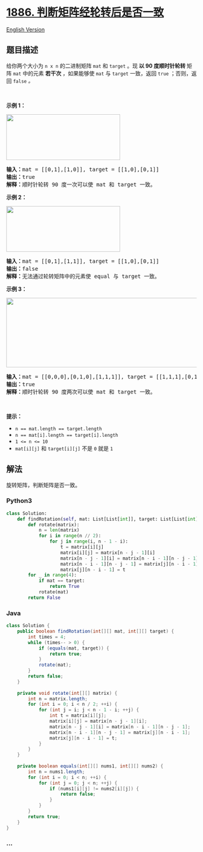 # [1886. 判断矩阵经轮转后是否一致](https://leetcode-cn.com/problems/determine-whether-matrix-can-be-obtained-by-rotation)

[English Version](https://github.com/yanglr/leetcode-ac/blob/master/assets/1800-1899/1886.Determine%20Whether%20Matrix%20Can%20Be%20Obtained%20By%20Rotation/README_EN.md)

## 题目描述

<!-- 这里写题目描述 -->

<p>给你两个大小为 <code>n x n</code> 的二进制矩阵 <code>mat</code> 和 <code>target</code> 。现<strong> 以 90 度顺时针轮转 </strong>矩阵 <code>mat</code> 中的元素 <strong>若干次</strong> ，如果能够使 <code>mat</code> 与 <code>target</code> 一致，返回 <code>true</code> ；否则，返回<em> </em><code>false</code><em> 。</em></p>

<p> </p>

<p><strong>示例 1：</strong></p>
<img alt="" src="https://cdn.jsdelivr.net/gh/yanglr/leetcode-ac@master/assets/1800-1899/1886.Determine%20Whether%20Matrix%20Can%20Be%20Obtained%20By%20Rotation/images/grid3.png" style="width: 301px; height: 121px;" />
<pre>
<strong>输入：</strong>mat = [[0,1],[1,0]], target = [[1,0],[0,1]]
<strong>输出：</strong>true
<strong>解释：</strong>顺时针轮转 90 度一次可以使 mat 和 target 一致。
</pre>

<p><strong>示例 2：</strong></p>
<img alt="" src="https://cdn.jsdelivr.net/gh/yanglr/leetcode-ac@master/assets/1800-1899/1886.Determine%20Whether%20Matrix%20Can%20Be%20Obtained%20By%20Rotation/images/grid4.png" style="width: 301px; height: 121px;" />
<pre>
<strong>输入：</strong>mat = [[0,1],[1,1]], target = [[1,0],[0,1]]
<strong>输出：</strong>false
<strong>解释：</strong>无法通过轮转矩阵中的元素使 equal 与 target 一致。
</pre>

<p><strong>示例 3：</strong></p>
<img alt="" src="https://cdn.jsdelivr.net/gh/yanglr/leetcode-ac@master/assets/1800-1899/1886.Determine%20Whether%20Matrix%20Can%20Be%20Obtained%20By%20Rotation/images/grid4-1.png" style="width: 661px; height: 184px;" />
<pre>
<strong>输入：</strong>mat = [[0,0,0],[0,1,0],[1,1,1]], target = [[1,1,1],[0,1,0],[0,0,0]]
<strong>输出：</strong>true
<strong>解释：</strong>顺时针轮转 90 度两次可以使 mat 和 target 一致。
</pre>

<p> </p>

<p><strong>提示：</strong></p>

<ul>
	<li><code>n == mat.length == target.length</code></li>
	<li><code>n == mat[i].length == target[i].length</code></li>
	<li><code>1 <= n <= 10</code></li>
	<li><code>mat[i][j]</code> 和 <code>target[i][j]</code> 不是 <code>0</code> 就是 <code>1</code></li>
</ul>


## 解法

<!-- 这里可写通用的实现逻辑 -->

旋转矩阵，判断矩阵是否一致。

<!-- tabs:start -->

### **Python3**

<!-- 这里可写当前语言的特殊实现逻辑 -->

```python
class Solution:
    def findRotation(self, mat: List[List[int]], target: List[List[int]]) -> bool:
        def rotate(matrix):
            n = len(matrix)
            for i in range(n // 2):
                for j in range(i, n - 1 - i):
                    t = matrix[i][j]
                    matrix[i][j] = matrix[n - j - 1][i]
                    matrix[n - j - 1][i] = matrix[n - i - 1][n - j - 1]
                    matrix[n - i - 1][n - j - 1] = matrix[j][n - i - 1]
                    matrix[j][n - i - 1] = t
        for _ in range(4):
            if mat == target:
                return True
            rotate(mat)
        return False
```

### **Java**

<!-- 这里可写当前语言的特殊实现逻辑 -->

```java
class Solution {
    public boolean findRotation(int[][] mat, int[][] target) {
        int times = 4;
        while (times-- > 0) {
            if (equals(mat, target)) {
                return true;
            }
            rotate(mat);
        }
        return false;
    }
    
    private void rotate(int[][] matrix) {
        int n = matrix.length;
        for (int i = 0; i < n / 2; ++i) {
            for (int j = i; j < n - 1 - i; ++j) {
                int t = matrix[i][j];
                matrix[i][j] = matrix[n - j - 1][i];
                matrix[n - j - 1][i] = matrix[n - i - 1][n - j - 1];
                matrix[n - i - 1][n - j - 1] = matrix[j][n - i - 1];
                matrix[j][n - i - 1] = t;
            }
        }
    }
    
    private boolean equals(int[][] nums1, int[][] nums2) {
        int n = nums1.length;
        for (int i = 0; i < n; ++i) {
            for (int j = 0; j < n; ++j) {
                if (nums1[i][j] != nums2[i][j]) {
                    return false;
                }
            }
        }
        return true;
    }
}
```

### **...**

```

```

<!-- tabs:end -->
